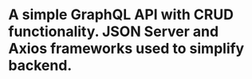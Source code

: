 # A simple GraphQL API with CRUD functionality. JSON Server and Axios frameworks used to simplify backend.
